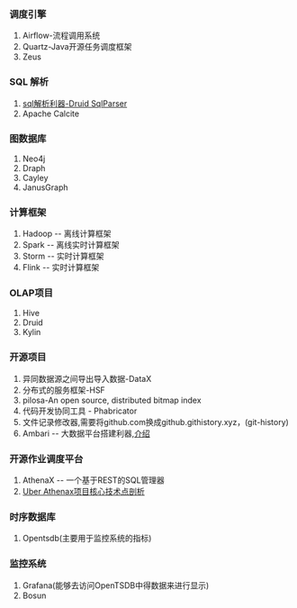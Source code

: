 ### 调度引擎
1. Airflow-流程调用系统
2. Quartz-Java开源任务调度框架
3. Zeus



### SQL 解析
1. [sql解析利器-Druid SqlParser](https://github.com/alibaba/druid/wiki/SQL-Parser)
2. Apache Calcite

### 图数据库
1. Neo4j
2. Draph
3. Cayley
4. JanusGraph

### 计算框架
1. Hadoop -- 离线计算框架
2. Spark  -- 离线实时计算框架
3. Storm -- 实时计算框架
4. Flink -- 实时计算框架

### OLAP项目
1. Hive
2. Druid
3. Kylin

### 开源项目
1. 异同数据源之间导出导入数据-DataX
2. 分布式的服务框架-HSF
3. pilosa-An open source, distributed bitmap index
4. 代码开发协同工具 - Phabricator
6. 文件记录修改器,需要将github.com换成github.githistory.xyz，(git-history)
6. Ambari -- 大数据平台搭建利器,[介绍](https://www.ibm.com/developerworks/cn/opensource/os-cn-bigdata-ambari/index.html)

### 开源作业调度平台
1. AthenaX -- 一个基于REST的SQL管理器
2. [Uber Athenax项目核心技术点剖析](https://blog.csdn.net/yanghua_kobe/article/details/78573578)


### 时序数据库
1. Opentsdb(主要用于监控系统的指标)

### 监控系统
1. Grafana(能够去访问OpenTSDB中得数据来进行显示)
2. Bosun
